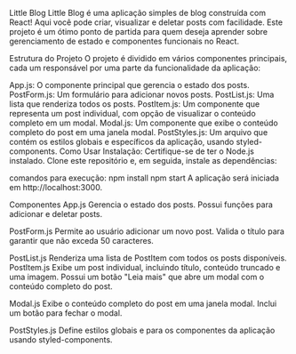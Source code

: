 Little Blog
Little Blog é uma aplicação simples de blog construída com React! Aqui você pode criar, visualizar e deletar posts com facilidade. Este projeto é um ótimo ponto de partida para quem deseja aprender sobre gerenciamento de estado e componentes funcionais no React.

Estrutura do Projeto
O projeto é dividido em vários componentes principais, cada um responsável por uma parte da funcionalidade da aplicação:

App.js: O componente principal que gerencia o estado dos posts.
PostForm.js: Um formulário para adicionar novos posts.
PostList.js: Uma lista que renderiza todos os posts.
PostItem.js: Um componente que representa um post individual, com opção de visualizar o conteúdo completo em um modal.
Modal.js: Um componente que exibe o conteúdo completo do post em uma janela modal.
PostStyles.js: Um arquivo que contém os estilos globais e específicos da aplicação, usando styled-components.
Como Usar
Instalação: Certifique-se de ter o Node.js instalado. Clone este repositório e, em seguida, instale as dependências:

comandos para execução:
npm install
npm start
A aplicação será iniciada em http://localhost:3000.

Componentes
App.js
Gerencia o estado dos posts.
Possui funções para adicionar e deletar posts.

PostForm.js
Permite ao usuário adicionar um novo post.
Valida o título para garantir que não exceda 50 caracteres.

PostList.js
Renderiza uma lista de PostItem com todos os posts disponíveis.
PostItem.js
Exibe um post individual, incluindo título, conteúdo truncado e uma imagem.
Possui um botão "Leia mais" que abre um modal com o conteúdo completo do post.

Modal.js
Exibe o conteúdo completo do post em uma janela modal.
Inclui um botão para fechar o modal.

PostStyles.js
Define estilos globais e para os componentes da aplicação usando styled-components.

